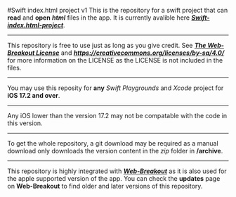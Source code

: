 #Swift index.html project v1
This is the repository for a swift project that can **read** and **open** ***html*** files in the app.
It is currently avalible here [***Swift-index.html-project***](https://breakout-x.github.io/swift-index.html-project/).
___________
This repository is free to use just as long as you give credit.
See [***The Web-Breakout License***](https://breakout-x.github.io/swift-index.html-project/) and ***https://creativecommons.org/licenses/by-sa/4.0/*** for more information on the LICENSE as the LICENSE is not included in the files.
___________
You may use this reposity for **any** *Swift Playgrounds* and *Xcode* project for **iOS 17.2 and over**.
___________
Any iOS lower than the version 17.2 may not be compatable with the code in this version.
___________
To get the whole repository, a git download may be required as a manual download only downloads the version content in the *zip* folder in **/archive**.
___________
This repository is highly integrated with [***Web-Breakout***](https://breakout-x.github.io/web-breakout/) as it is also used for the apple supported version of the app. You can check the **updates** page on **Web-Breakout** to find older and later versions of this repository.
